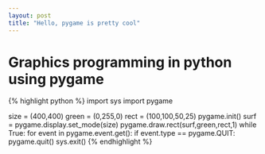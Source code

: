 ```yaml
---
layout: post
title: "Hello, pygame is pretty cool"
---
```

# Graphics programming in python using pygame

{% highlight python %}
import sys
import pygame

size = (400,400)
green = (0,255,0)
rect = (100,100,50,25)
pygame.init()
surf = pygame.display.set_mode(size)
pygame.draw.rect(surf,green,rect,1)
while True:
    for event in pygame.event.get():
        if event.type == pygame.QUIT:
            pygame.quit()
            sys.exit()
{% endhighlight %}

